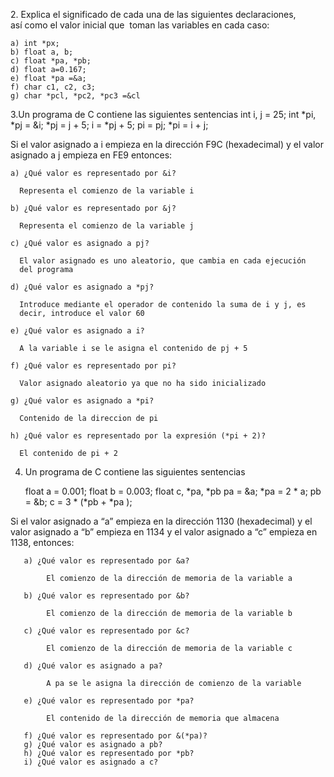 2. Explica el significado de cada una de las siguientes declaraciones, 
así como el valor inicial que  toman las variables en cada caso:

	a) int *px;
	b) float a, b;
	c) float *pa, *pb;
	d) float a=­0.167;
	e) float *pa =&a;
	f) char c1, c2, c3;
	g) char *pcl, *pc2, *pc3 =&cl


3.Un programa de C contiene las siguientes sentencias
     int i, j = 25;
     int *pi, *pj = &i;
     *pj = j + 5;
     i = *pj + 5;
     pi = pj;
     *pi = i + j;

Si el valor asignado a i empieza en la dirección F9C (hexadecimal) y el valor asignado a j empieza
en FE9 entonces:     

	a) ¿Qué valor es representado por &i?

	  Representa el comienzo de la variable i

	b) ¿Qué valor es representado por &j?

	  Representa el comienzo de la variable j

	c) ¿Qué valor es asignado a pj?

	  El valor asignado es uno aleatorio, que cambia en cada ejecución
	  del programa

	d) ¿Qué valor es asignado a *pj?

	  Introduce mediante el operador de contenido la suma de i y j, es
	  decir, introduce el valor 60

	e) ¿Qué valor es asignado a i?

	  A la variable i se le asigna el contenido de pj + 5

	f) ¿Qué valor es representado por pi?

	  Valor asignado aleatorio ya que no ha sido inicializado

	g) ¿Qué valor es asignado a *pi?

	  Contenido de la direccion de pi

	h) ¿Qué valor es representado por la expresión (*pi + 2)?

	  El contenido de pi + 2


 4. Un programa de C contiene las siguientes sentencias

	  float a = 0.001;
	  float b = 0.003;
	  float c, *pa, *pb
	  pa = &a;
	  *pa = 2 * a;
	  pb = &b;
	  c = 3 * (*pb + *pa );

Si el valor asignado a “a” empieza en la dirección 1130 (hexadecimal) y el valor asignado a “b”
empieza en 1134 y el valor asignado a “c” empieza en 1138, entonces:

       a) ¿Qué valor es representado por &a?

            El comienzo de la dirección de memoria de la variable a

       b) ¿Qué valor es representado por &b?

            El comienzo de la dirección de memoria de la variable b

       c) ¿Qué valor es representado por &c?

            El comienzo de la dirección de memoria de la variable c

       d) ¿Qué valor es asignado a pa?

            A pa se le asigna la dirección de comienzo de la variable

       e) ¿Qué valor es representado por *pa?

            El contenido de la dirección de memoria que almacena

       f) ¿Qué valor es representado por &(*pa)?
       g) ¿Qué valor es asignado a pb?
       h) ¿Qué valor es representado por *pb?
       i) ¿Qué valor es asignado a c?
